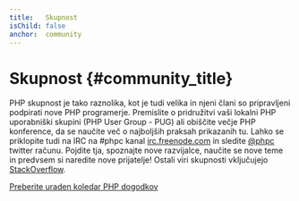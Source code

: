 ```yaml
---
title:   Skupnost
isChild: false
anchor:  community
---
```


# Skupnost {#community_title}

PHP skupnost je tako raznolika, kot je tudi velika in njeni člani so pripravljeni podpirati nove PHP programerje. Premislite o pridružitvi vaši lokalni PHP uporabniški skupini (PHP User Group - PUG)
ali obiščite večje PHP konference, da se naučite več o najboljših praksah prikazanih tu. Lahko se priklopite tudi na IRC na #phpc kanal [irc.freenode.com][php-irc] in sledite [@phpc][phpc-twitter] twitter računu. Pojdite tja, spoznajte nove razvijalce, naučite se nove teme in predvsem si naredite nove prijatelje! Ostali viri skupnosti vključujejo [StackOverflow][php-so].

[Preberite uraden koledar PHP dogodkov][php-calendar]


[php-irc]: http://webchat.freenode.net/?channels=phpc
[phpc-twitter]: https://twitter.com/phpc
[php-so]: http://stackoverflow.com/questions/tagged/php
[php-calendar]: http://php.net/cal.php